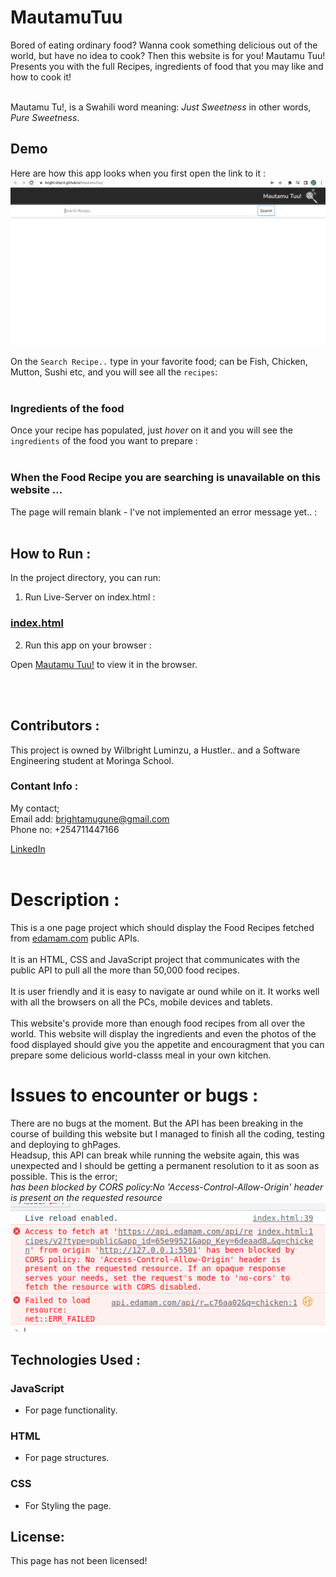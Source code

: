 # MautamuTuu

Bored of eating ordinary food? Wanna cook something delicious out of the world, but have no idea to cook? Then this website is for you!
Mautamu Tuu! Presents you with the full Recipes, ingredients of food that you may like and how to cook it! <br></br>

Mautamu Tu!, is a Swahili word meaning: _Just Sweetness_ in other words, _Pure Sweetness_. 

## Demo
Here are how this app looks when you first open the link to it :
![Home Page](https://github.com/Bright-ship-it/MautamuTuu/blob/main/images/homePage.png)

On the `Search Recipe..` type in your favorite food; can be Fish, Chicken, Mutton, Sushi etc, and you will see all the `recipes`: <br><br>


### Ingredients of the food
Once your recipe has populated, just *hover* on it and you will see the  `ingredients` of the food you want to prepare :<br><br>


### When the Food Recipe you are searching is unavailable on this website ...
The page will remain blank - I've not implemented an error message yet.. : <br><br>

## How to Run :

In the project directory, you can run:

1) Run Live-Server on index.html :
### [index.html](http://127.0.0.1:5501/index.html)

2) Run this app on your browser :

Open [Mautamu Tuu!](https://bright-ship-it.github.io/MautamuTuu/) to view it in the browser.

<br></br>

## Contributors :
This project is owned by Wilbright Luminzu, a Hustler.. and a Software Engineering student at Moringa School.

### Contant Info :
My contact; <br>
Email add: brightamugune@gmail.com<br>
Phone no: +254711447166 <br>

[LinkedIn](https://www.linkedin.com/in/wilbright-luminzu-8546b686/) <br></br>

# Description :
This is a one page project which should display the Food Recipes fetched from [edamam.com](https://www.edamam.com/) public APIs. <br></br>It is an HTML, CSS and JavaScript project that communicates with the public API to pull all the more than 50,000 food recipes. <br><br/>It is user friendly and it is easy to navigate ar  ound while on it. It works well with all the browsers on all the PCs, mobile devices and tablets.<br></br> This website's provide more than enough food recipes from all over the world. This website will display the ingredients and even the photos of the food displayed should give you the appetite and encouragment that you can prepare some delicious world-classs meal in your own kitchen.

# Issues to encounter or bugs :
There are no bugs at the moment. But the API has been breaking in the course of building this website but I managed to finish all the coding, testing and deploying to ghPages. <br> Headsup, this API can break while running the website again, this was unexpected and I should be getting a permanent resolution to it as soon as possible. This is the error; <br> _has been blocked by CORS policy:No 'Access-Control-Allow-Origin' header is present on the requested resource_ <br>
![Fetch Error](https://github.com/Bright-ship-it/MautamuTuu/blob/main/images/no-cors.png)

## Technologies Used :
### JavaScript
- For page functionality.
### HTML
- For page structures.
### CSS
- For Styling the page.

## License:
This page has not been licensed!